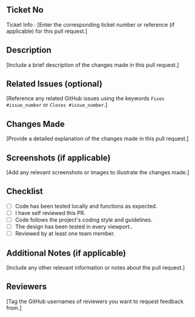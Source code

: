 ## Ticket No

Ticket Info : [Enter the corresponding ticket number or reference (if applicable) for this pull request.]

## Description

[Include a brief description of the changes made in this pull request.]

## Related Issues (optional)

[Reference any related GitHub issues using the keywords `Fixes #issue_number` or `Closes #issue_number`.]


## Changes Made

[Provide a detailed explanation of the changes made in this pull request.]

## Screenshots (if applicable)

[Add any relevant screenshots or images to illustrate the changes made.]

## Checklist

- [ ] Code has been tested locally and functions as expected.
- [ ] I have self reviewed this PR.
- [ ] Code follows the project's coding style and guidelines.
- [ ] The design has been tested in every viewport..
- [ ] Reviewed by at least one team member.

## Additional Notes (if applicable)

[Include any other relevant information or notes about the pull request.]

## Reviewers

[Tag the GitHub usernames of reviewers you want to request feedback from.]
